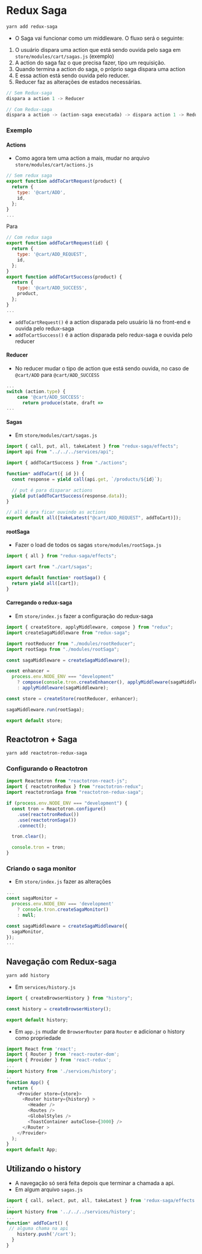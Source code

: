 # Redux Saga

```bash
yarn add redux-saga
```

- O Saga vai funcionar como um middleware. O fluxo será o seguinte:

1. O usuário dispara uma action que está sendo ouvida pelo saga em `store/modules/cart/sagas.js` (exemplo)
2. A action do saga faz o que precisa fazer, tipo um requisição.
3. Quando termina a action do saga, o próprio saga dispara uma action
4. E essa action está sendo ouvida pelo reducer.
5. Reducer faz as alterações de estados necessárias.

```js
// Sem Redux-saga
dispara a action 1 -> Reducer

// Com Redux-saga
dispara a action -> (action-saga executada) -> dispara action 1 -> Reducer
```

### Exemplo

#### Actions

- Como agora tem uma action a mais, mudar no arquivo `store/modules/cart/actions.js`

```js
// Sem redux saga
export function addToCartRequest(product) {
  return {
    type: '@cart/ADD',
    id,
  };
}
...
```

Para

```js
// Com redux saga
export function addToCartRequest(id) {
  return {
    type: '@cart/ADD_REQUEST',
    id,
  };
}
export function addToCartSuccess(product) {
  return {
    type: '@cart/ADD_SUCCESS',
    product,
  };
}
...
```

- `addToCartRequest()` é a action disparada pelo usuário lá no front-end e ouvida pelo redux-saga
- `addToCartSuccess()` é a action disparada pelo redux-saga e ouvida pelo reducer

#### Reducer

- No reducer mudar o tipo de action que está sendo ouvida, no caso de `@cart/ADD` para `@cart/ADD_SUCCESS`

```js
...
switch (action.type) {
    case '@cart/ADD_SUCCESS':
      return produce(state, draft =>
...
```

#### Sagas

- Em `store/modules/cart/sagas.js`

```js
import { call, put, all, takeLatest } from "redux-saga/effects";
import api from "../../../services/api";

import { addToCartSuccess } from "./actions";

function* addToCart({ id }) {
  const response = yield call(api.get, `/products/${id}`);

  // put é para disparar actions
  yield put(addToCartSuccess(response.data));
}

// all é pra ficar ouvindo as actions
export default all([takeLatest("@cart/ADD_REQUEST", addToCart)]);
```

#### rootSaga

- Fazer o load de todos os sagas `store/modules/rootSaga.js`

```js
import { all } from "redux-saga/effects";

import cart from "./cart/sagas";

export default function* rootSaga() {
  return yield all([cart]);
}
```

#### Carregando o redux-saga

- Em `store/index.js` fazer a configuração do redux-saga

```js
import { createStore, applyMiddleware, compose } from "redux";
import createSagaMiddleware from "redux-saga";

import rootReducer from "./modules/rootReducer";
import rootSaga from "./modules/rootSaga";

const sagaMiddleware = createSagaMiddleware();

const enhancer =
  process.env.NODE_ENV === "development"
    ? compose(console.tron.createEnhancer(), applyMiddleware(sagaMiddleware))
    : applyMiddleware(sagaMiddleware);

const store = createStore(rootReducer, enhancer);

sagaMiddleware.run(rootSaga);

export default store;
```

## Reactotron + Saga

```bash
yarn add reactotron-redux-saga
```

### Configurando o Reactotron

```js
import Reactotron from "reactotron-react-js";
import { reactotronRedux } from "reactotron-redux";
import reactotronSaga from "reactotron-redux-saga";

if (process.env.NODE_ENV === "development") {
  const tron = Reactotron.configure()
    .use(reactotronRedux())
    .use(reactotronSaga())
    .connect();

  tron.clear();

  console.tron = tron;
}
```

### Criando o saga monitor

- Em `store/index.js` fazer as alterações

```js
...
const sagaMonitor =
  process.env.NODE_ENV === 'development'
    ? console.tron.createSagaMonitor()
    : null;

const sagaMiddleware = createSagaMiddleware({
  sagaMonitor,
});
...
```

## Navegação com Redux-saga

```bash
yarn add history
```

- Em `services/history.js`

```js
import { createBrowserHistory } from "history";

const history = createBrowserHistory();

export default history;
```

- Em `app.js` mudar de `BrowserRouter` para `Router` e adicionar o history como propriedade

```js
import React from 'react';
import { Router } from 'react-router-dom';
import { Provider } from 'react-redux';
...
import history from './services/history';
..
function App() {
  return (
    <Provider store={store}>
      <Router history={history} >
        <Header />
        <Routes />
        <GlobalStyles />
        <ToastContainer autoClose={3000} />
      </Router >
    </Provider>
  );
}
export default App;
```

## Utilizando o history

- A navegação só será feita depois que terminar a chamada a api.
- Em algum arquivo `sagas.js`

```js
import { call, select, put, all, takeLatest } from 'redux-saga/effects';
...
import history from '../../../services/history';
...
function* addToCart() {
 // alguma chama na api
    history.push('/cart');
  }
}
```
